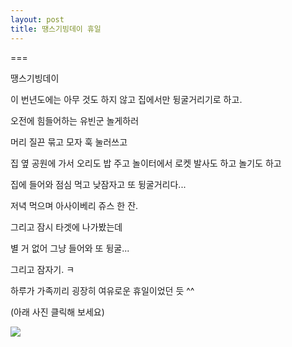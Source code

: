 ```yaml
---
layout: post
title: 땡스기빙데이 휴일
---
```

===

땡스기빙데이

이 번년도에는 아무 것도 하지 않고 집에서만 뒹굴거리기로 하고.

오전에 힘들어하는 유빈군 놀게하러 

머리 질끈 묶고 모자 훅 눌러쓰고

집 옆 공원에 가서 오리도 밥 주고 놀이터에서 로켓 발사도 하고 놀기도 하고

집에 들어와 점심 먹고 낮잠자고 또 뒹굴거리다...

저녁 먹으며 아사이베리 쥬스 한 잔.

그리고 잠시 타겟에 나가봤는데

별 거 없어 그냥 들어와 또 뒹굴...

그리고 잠자기. ㅋ

하루가 가족끼리 굉장히 여유로운 휴일이었던 듯 ^^

(아래 사진 클릭해 보세요)

[![](https://dl.dropboxusercontent.com/u/9792864/K-005.jpg)](https://goo.gl/photos/Vx72m5G8FpZdebmy7)
